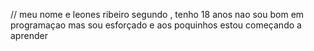 // meu nome e leones ribeiro segundo , tenho 18 anos nao sou bom em programaçao mas sou esforçado e aos poquinhos estou começando a aprender 